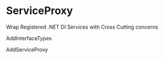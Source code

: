 # ServiceProxy

Wrap Registered .NET DI Services with Cross Cutting concerns

AddInterfaceTypes

AddServiceProxy